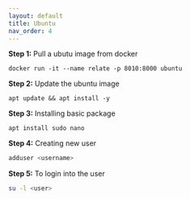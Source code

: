 ```yaml
---
layout: default
title: Ubuntu
nav_order: 4
---
```

**Step 1:** Pull a ubutu image from docker

```shell
docker run -it --name relate -p 8010:8000 ubuntu
```

**Step 2:** Update the ubuntu image

```shell
apt update && apt install -y
```

**Step 3:** Installing basic package

```shell
apt install sudo nano
```

**Step 4:** Creating new user

```bash
adduser <username>
```

**Step 5:** To login into the user

```bash
su -l <user>
```

